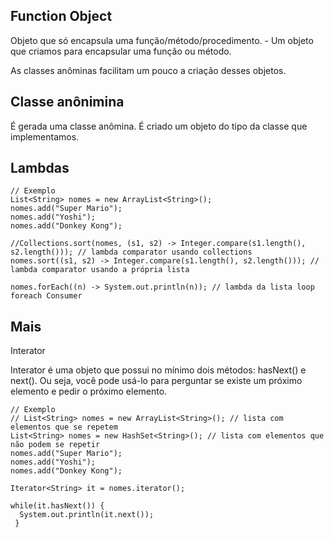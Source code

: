 
## Function Object

<p>Objeto que só encapsula uma função/método/procedimento. - Um objeto que criamos para encapsular uma função ou método.</p>
<p>As classes anôminas facilitam um pouco a criação desses objetos.</p>

## Classe anônimina

<p>É gerada uma classe anômina. É criado um objeto do tipo da classe que implementamos.</p>

## Lambdas

```
// Exemplo
List<String> nomes = new ArrayList<String>();
nomes.add("Super Mario");
nomes.add("Yoshi");
nomes.add("Donkey Kong");

//Collections.sort(nomes, (s1, s2) -> Integer.compare(s1.length(), s2.length())); // lambda comparator usando collections
nomes.sort((s1, s2) -> Integer.compare(s1.length(), s2.length())); // lambda comparator usando a própria lista

nomes.forEach((n) -> System.out.println(n)); // lambda da lista loop foreach Consumer
```

## Mais

<p>Interator</p>
<p>Interator é uma objeto que possui no mínimo dois métodos: hasNext() e next(). Ou seja, você pode usá-lo para perguntar se existe um próximo elemento e pedir o próximo elemento.</p>

```
// Exemplo
// List<String> nomes = new ArrayList<String>(); // lista com elementos que se repetem
List<String> nomes = new HashSet<String>(); // lista com elementos que não podem se repetir
nomes.add("Super Mario");
nomes.add("Yoshi");
nomes.add("Donkey Kong");

Iterator<String> it = nomes.iterator();

while(it.hasNext()) {
  System.out.println(it.next());
 }
```
